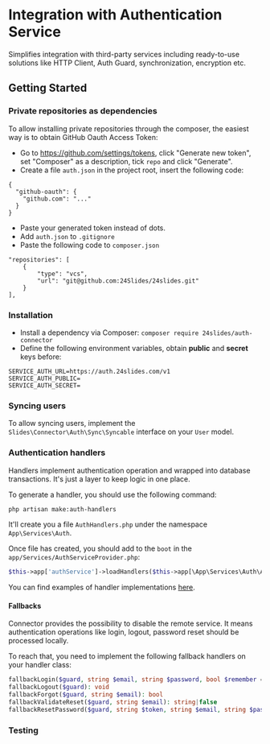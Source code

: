 # Integration with Authentication Service

Simplifies integration with third-party services including ready-to-use solutions like HTTP Client, Auth Guard, 
synchronization, encryption etc.

## Getting Started

### Private repositories as dependencies

To allow installing private repositories through the composer, the easiest way is to obtain GitHub Oauth Access Token:

- Go to https://github.com/settings/tokens, click "Generate new token", set "Composer" as a description, 
tick `repo` and click "Generate".
- Create a file `auth.json` in the project root, insert the following code:
```
{
  "github-oauth": {
    "github.com": "..."
  }
}
```
- Paste your generated token instead of dots.
- Add `auth.json` to `.gitignore`
- Paste the following code to `composer.json`
```
"repositories": [
    {
        "type": "vcs",
        "url": "git@github.com:24Slides/24slides.git"
    }
],
```

### Installation

- Install a dependency via Composer: `composer require 24slides/auth-connector`
- Define the following environment variables, obtain **public** and **secret** keys before:

```
SERVICE_AUTH_URL=https://auth.24slides.com/v1
SERVICE_AUTH_PUBLIC=
SERVICE_AUTH_SECRET=
```

### Syncing users

To allow syncing users, implement the `Slides\Connector\Auth\Sync\Syncable` interface on your `User` model.

### Authentication handlers

Handlers implement authentication operation and wrapped into database transactions. It's just a layer to keep logic in one place.

To generate a handler, you should use the following command:

```bash
php artisan make:auth-handlers
```

It'll create you a file `AuthHandlers.php` under the namespace `App\Services\Auth`.

Once file has created, you should add to the `boot` in the `app/Services/AuthServiceProvider.php`:

```php
$this->app['authService']->loadHandlers($this->app[\App\Services\Auth\AuthHandlers::class]);
```

You can find examples of handler implementations [here](examples).

#### Fallbacks

Connector provides the possibility to disable the remote service. 
It means authentication operations like login, logout, password reset should be processed locally.

To reach that, you need to implement the following fallback handlers on your handler class:

```php
fallbackLogin($guard, string $email, string $password, bool $remember = false): bool
fallbackLogout($guard): void
fallbackForgot($guard, string $email): bool
fallbackValidateReset($guard, string $email): string|false
fallbackResetPassword($guard, string $token, string $email, string $password, string $confirmation): array|false
```

### Testing

